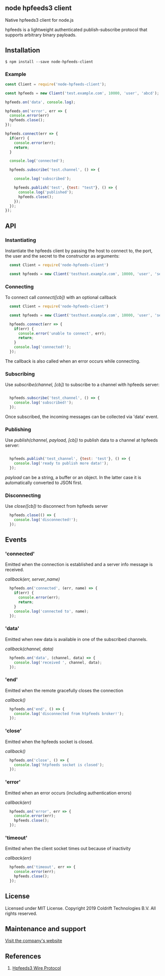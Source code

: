 ## node hpfeeds3 client

Native hpfeeds3 client for node.js

hpfeeds is a lightweight authenticated publish-subscribe protocol that supports arbitrary binary payloads.

## Installation

```
$ npm install --save node-hpfeeds-client
```

### Example

```javascript
const Client = require('node-hpfeeds-client');

const hpfeeds = new Client('test.example.com', 10000, 'user', 'abcd');

hpfeeds.on('data', console.log);

hpfeeds.on('error', err => {
  console.error(err)
  hpfeeds.close();
});

hpfeeds.connect(err => {
  if(err) {
    console.error(err);
    return;
  }

  console.log('connected');

  hpfeeds.subscribe('test.channel', () => {

    console.log('subscribed');

    hpfeeds.publish('test', {test: "test"}, () => {
      console.log('published');
      hpfeeds.close();
    });
  });
});
```

## API

### Instantiating

Instantiate the hpfeeds client by passing the host to connect to, the port,
the user and the secret to the constructor as arguments:

```javascript
  const Client = require('node-hpfeeds-client')

  const hpfeeds = new Client('testhost.example.com', 10000, 'user', 'secret');
```

### Connecting

To connect call *connect([cb])* with an optional callback

```javascript
  const Client = require('node-hpfeeds-client')

  const hpfeeds = new Client('testhost.example.com', 10000, 'user', 'secret');

  hpfeeds.connect(err => {
    if(err) {
      console.error('unable to connect', err);
      return;
    }
    console.log('connected!');
  });
```

The callback is also called when an error occurs while connecting.

### Subscribing

Use *subscribe(channel, [cb])* to subscribe to a channel with hpfeeds server:

```javascript

  hpfeeds.subscribe('test_channel', () => {
    console.log('subscribed!');
  });
```

Once subscribed, the incoming messages can be collected via 'data' event.

### Publishing

Use *publish(channel, payload, [cb])* to publish data to a channel at hpfeeds server:

```javascript

  hpfeeds.publish('test_channel', {test: 'test'}, () => {
    console.log('ready to publish more data!');
  });
```

*payload* can be a string, a buffer or an object. In the latter case it is automatically
converted to JSON first.

### Disconnecting

Use *close([cb])* to disconnect from hpfeeds server

```javascript
  hpfeeds.close(() => {
    console.log('disconnected!');
  });
```

## Events

### 'connected'

Emitted when the connection is established and a server info message is received.

*callback(err, server_name)*

```javascript
  hpfeeds.on('connected', (err, name) => {
    if(err) {
      console.error(err);
      return;
    }
    console.log('connected to', name);
  });
```

### 'data'

Emitted when new data is available in one of the subscribed channels.

*callback(channel, data)*

```javascript
  hpfeeds.on('data', (channel, data) => {
    console.log('received ', channel, data);
  });
```

### 'end'

Emitted when the remote gracefully closes the connection

*callback()*

```javascript
  hpfeeds.on('end', () => {
    console.log('disconnected from htpfeeds broker!');
  });
```

### 'close'

Emitted when the hpfeeds socket is closed.

*callback()*

```javascript
  hpfeeds.on('close', () => {
    console.log('htpfeeds socket is closed');
  });
```

### 'error'

Emitted when an error occurs (including authentication errors)

*callback(err)*

```javascript
  hpfeeds.on('error', err => {
    console.error(err);
    hpfeeds.close();
  });
```

### 'timeout'

Emitted when the client socket times out because of inactivity

*callback(err)*

```javascript
  hpfeeds.on('timeout', err => {
    console.error(err);
    hpfeeds.close();
  });
```

## License

Licensed under MIT License. Copyright 2019 Coldrift Technologies B.V. All rights reserved.

## Maintenance and support
[Visit the company's website](https://coldrift.com/)

## References

1. [Hpfeeds3 Wire Protocol](https://hpfeeds.org/wire-protocol)
